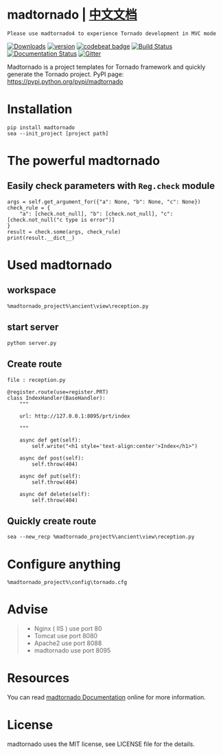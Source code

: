 # madtornado | [中文文档](./README.zh.md)

`Please use madtornado4 to experience Tornado development in MVC mode`

[![Downloads](https://pepy.tech/badge/madtornado)](https://pepy.tech/project/madtornado)
[![version](https://img.shields.io/pypi/v/madtornado)](https://pypi.python.org/pypi/madtornado)
[![codebeat badge](https://codebeat.co/badges/da82dbdb-eceb-4166-b9e9-2d290c5f608f)](https://codebeat.co/projects/github-com-systemlight-madtornado-master)
[![Build Status](https://travis-ci.org/SystemLight/madtornado.svg?branch=master)](https://travis-ci.org/SystemLight/madtornado)
[![Documentation Status](https://readthedocs.org/projects/madtornado/badge/?version=stable)](https://madtornado.readthedocs.io/zh/latest/?badge=latest)
[![Gitter](https://badges.gitter.im/systemlight-madtornado/community.svg)](https://gitter.im/systemlight-madtornado/community?utm_source=badge&utm_medium=badge&utm_campaign=pr-badge)

Madtornado is a project templates for Tornado framework and quickly generate the Tornado project.
PyPI page: https://pypi.python.org/pypi/madtornado

# Installation

```
pip install madtornado
sea --init_project [project path]
```

# The powerful madtornado
## Easily check parameters with `Reg.check` module
```
args = self.get_argument_for({"a": None, "b": None, "c": None})
check_rule = {
    "a": [check.not_null], "b": [check.not_null], "c": [check.not_null("c type is error")]
}
result = check.some(args, check_rule)
print(result.__dict__)
```

# Used madtornado

## workspace

```
%madtornado_project%\ancient\view\reception.py
```

## start server

```
python server.py
```

## Create route

```
file : reception.py

@register.route(use=register.PRT)
class IndexHandler(BaseHandler):
    """

    url: http://127.0.0.1:8095/prt/index

    """

    async def get(self):
        self.write("<h1 style='text-align:center'>Index</h1>")

    async def post(self):
        self.throw(404)

    async def put(self):
        self.throw(404)

    async def delete(self):
        self.throw(404)
```

## Quickly create route

```
sea --new_recp %madtornado_project%\ancient\view\reception.py
```

# Configure anything

```
%madtornado_project%\config\tornado.cfg
```

# Advise

> *  Nginx ( IIS ) use port 80
> *  Tomcat use port 8080
> *  Apache2 use port 8088
> *  madtornado use port 8095

# Resources

You can read [madtornado Documentation](https://madtornado.readthedocs.io/) online for more information.

# License

madtornado uses the MIT license, see LICENSE file for the details.
